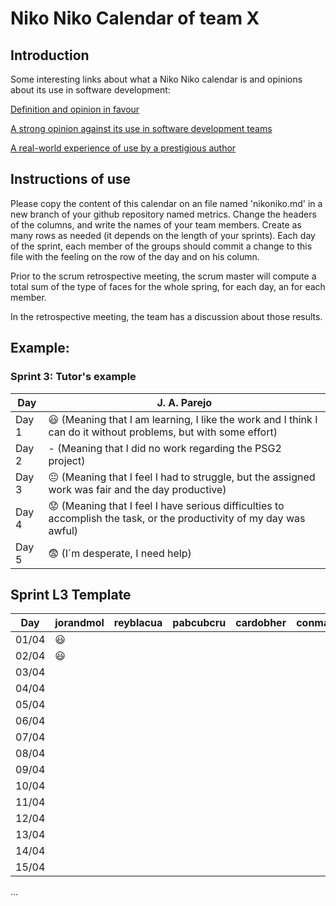 # Niko Niko Calendar of team X
## Introduction
Some interesting links about what a Niko Niko calendar is and opinions about its use in software development:

[Definition and opinion in favour](https://blog.teammood.com/2018/07/24/evaluating-your-teams-health-with-the-niko-niko-calendar.html?utm_source=google&utm_medium=cpc&utm_campaign=blog-niko-niko&utm_content=niko-niko&utm_term=niko%20niko%20calendar&gclid=Cj0KCQjwsYb0BRCOARIsAHbLPhGYfc7zpSwEDx8KE3VjlsTyy1M1F8O8lxyOPWQTpjf71RjXeD5rgWsaAmEhEALw_wcB)

[A strong opinion against its use in software development teams](https://www.tinypulse.com/blog/sk-niko-niko-calendar-workplace-morale)

[A real-world experience of use by a prestigious author](https://www.javiergarzas.com/2015/05/calendarios-niko-niko.html)
## Instructions of use
Please copy the content of this calendar on an file named 'nikoniko.md' in a new branch of your github repository named metrics.
Change the headers of the columns, and write the names of your team members.
Create as many rows as needed (it depends on the length of your sprints).
Each day of the sprint, each member of the groups should commit a change to this file with the feeling on the row of the day and on his column. 

Prior to the scrum retrospective meeting, the scrum master will compute a total sum of the type of faces for the whole spring, for each day, an for each member.

In the retrospective meeting, the team has a discussion about those results.

## Example:

### Sprint 3: Tutor's example

| Day           | J. A. Parejo  |
| ------------- | ------------- |
| Day 1         |    :smiley: (Meaning that I am learning, I like the work and I think I can do it without problems, but with some effort) |
| Day 2         |    - (Meaning that I did no work regarding the PSG2 project)           |
| Day 3         |    :neutral_face:  (Meaning that I feel I had to struggle, but the assigned work was fair and the day productive)          |:fearful:
| Day 4         |    :worried: (Meaning that I feel I have serious difficulties to accomplish the task, or the productivity of my day was awful)           |
| Day 5         |    :fearful:   (I´m desperate, I need help)        |


## Sprint L3 Template

| Day           |   jorandmol   |   reyblacua    |   pabcubcru    |   cardobher    |   conmarred    |      mrf       |
| ------------- | ------------- | -------------  | -------------  | -------------  | -------------  | -------------  |
| 01/04         |   :smiley:    |                |                |                |                |                |
| 02/04         |   :smiley:    |                |                |                |                |                |
| 03/04         |               |                |                |                |                |                |
| 04/04         |               |                |                |                |                |                |
| 05/04         |               |                |                |                |                |                |
| 06/04         |               |                |                |                |                |                |
| 07/04         |               |                |                |                |                |                |
| 08/04         |               |                |                |                |                |                |
| 09/04         |               |                |                |                |                |                |
| 10/04         |               |                |                |                |                |                |
| 11/04         |               |                |                |                |                |                |
| 12/04         |               |                |                |                |                |                |
| 13/04         |               |                |                |                |                |                |
| 14/04         |               |                |                |                |                |                |
| 15/04         |               |                |                |                |                |                |
...
